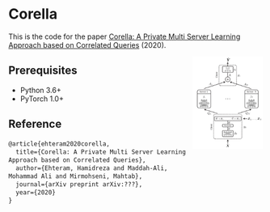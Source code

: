 # Corella
This is the code for the paper [Corella: A Private Multi Server Learning Approach based on Correlated Queries](http://??) (2020).

<img src="./Image/method.jpg" align="right" width="140">

## Prerequisites
- Python 3.6+
- PyTorch 1.0+

## Reference 

```
@article{ehteram2020corella,
  title={Corella: A Private Multi Server Learning Approach based on Correlated Queries},
  author={Ehteram, Hamidreza and Maddah-Ali, Mohammad Ali and Mirmohseni, Mahtab},
  journal={arXiv preprint arXiv:???},
  year={2020}
}
```
